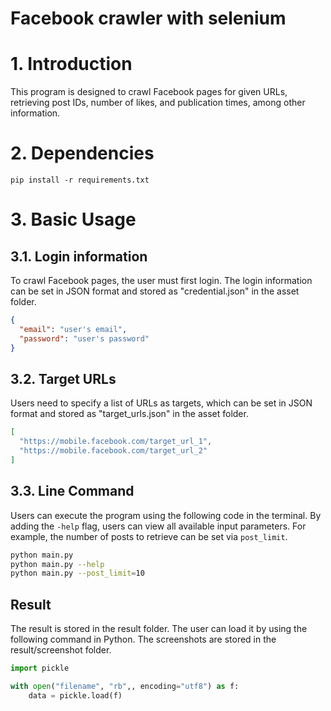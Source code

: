 # Facebook crawler with selenium

# 1. Introduction

This program is designed to crawl Facebook pages for given URLs, retrieving post IDs, number of likes, and publication times, among other information.

# **2. Dependencies**

```shell
pip install -r requirements.txt
```

# 3. Basic Usage

## 3.1. Login information

To crawl Facebook pages, the user must first login. The login information can be set in JSON format and stored as "credential.json" in the asset folder.

```json
{
  "email": "user's email",
  "password": "user's password"
}
```

## 3.2. Target URLs

Users need to specify a list of URLs as targets, which can be set in JSON format and stored as "target_urls.json" in the asset folder.

```json
[
  "https://mobile.facebook.com/target_url_1",
  "https://mobile.facebook.com/target_url_2"
]
```

## 3.3. Line Command

Users can execute the program using the following code in the terminal. By adding the `-help` flag, users can view all available input parameters. For example, the number of posts to retrieve can be set via `post_limit`.

```bash
python main.py
python main.py --help
python main.py --post_limit=10
```

## Result

The result is stored in the result folder. The user can load it by using the following command in Python. The screenshots are stored in the result/screenshot folder.

```python
import pickle

with open("filename", "rb",, encoding="utf8") as f:
    data = pickle.load(f)
```